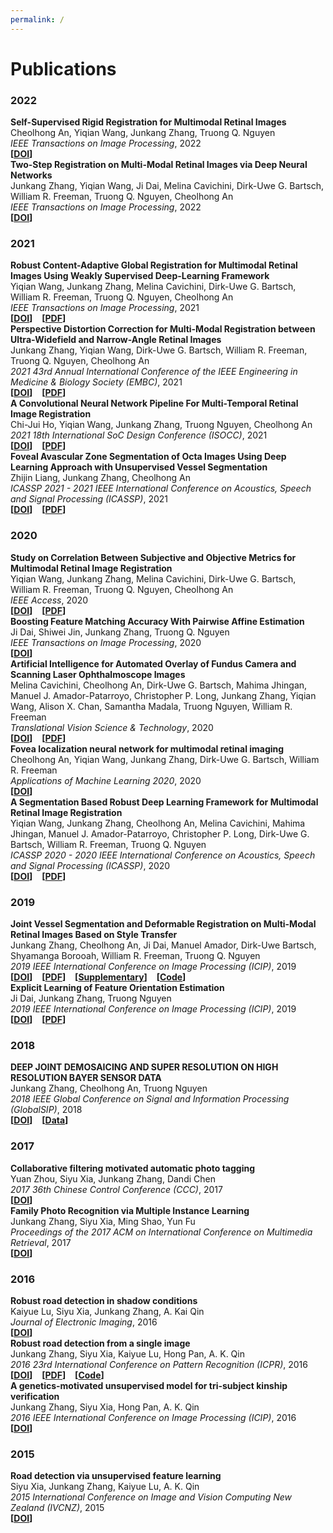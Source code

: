 ```yaml
---
permalink: /
---
```


# Publications <a name="publications"></a>
### 2022
**Self-Supervised Rigid Registration for Multimodal Retinal Images** <br>
Cheolhong An, Yiqian Wang, Junkang Zhang, Truong Q. Nguyen <br>
*IEEE Transactions on Image Processing*, 2022 <br>
**\[[DOI](https://doi.org/10.1109/TIP.2022.3201476)\]**<br>
**Two-Step Registration on Multi-Modal Retinal Images via Deep Neural Networks** <br>
Junkang Zhang, Yiqian Wang, Ji Dai, Melina Cavichini, Dirk-Uwe G. Bartsch, William R. Freeman, Truong Q. Nguyen, Cheolhong An <br>
*IEEE Transactions on Image Processing*, 2022 <br>
**\[[DOI](https://doi.org/10.1109/TIP.2021.3135708)\]**<br>
### 2021
**Robust Content-Adaptive Global Registration for Multimodal Retinal Images Using Weakly Supervised Deep-Learning Framework** <br>
Yiqian Wang, Junkang Zhang, Melina Cavichini, Dirk-Uwe G. Bartsch, William R. Freeman, Truong Q. Nguyen, Cheolhong An <br>
*IEEE Transactions on Image Processing*, 2021 <br>
**\[[DOI](https://doi.org/10.1109/TIP.2021.3058570)\]** &ensp; **\[[PDF](https://par.nsf.gov/servlets/purl/10279980)\]**<br>
**Perspective Distortion Correction for Multi-Modal Registration between Ultra-Widefield and Narrow-Angle Retinal Images** <br>
Junkang Zhang, Yiqian Wang, Dirk-Uwe G. Bartsch, William R. Freeman, Truong Q. Nguyen, Cheolhong An <br>
*2021 43rd Annual International Conference of the IEEE Engineering in Medicine & Biology Society (EMBC)*, 2021 <br>
**\[[DOI](https://doi.org/10.1109/EMBC46164.2021.9631084)\]** &ensp; **\[[PDF](https://www.ncbi.nlm.nih.gov/pmc/articles/PMC9359414/pdf/nihms-1823141.pdf)\]**<br>
**A Convolutional Neural Network Pipeline For Multi-Temporal Retinal Image Registration** <br>
Chi-Jui Ho, Yiqian Wang, Junkang Zhang, Truong Nguyen, Cheolhong An <br>
*2021 18th International SoC Design Conference (ISOCC)*, 2021 <br>
**\[[DOI](https://doi.org/10.1109/ISOCC53507.2021.9613906)\]** &ensp; **\[[PDF](https://jerryhotaiwan.github.io/files/ISOCC_Jerry_v6.pdf)\]**<br>
**Foveal Avascular Zone Segmentation of Octa Images Using Deep Learning Approach with Unsupervised Vessel Segmentation** <br>
Zhijin Liang, Junkang Zhang, Cheolhong An <br>
*ICASSP 2021 - 2021 IEEE International Conference on Acoustics, Speech and Signal Processing (ICASSP)*, 2021 <br>
**\[[DOI](https://doi.org/10.1109/ICASSP39728.2021.9415070)\]** &ensp; **\[[PDF](https://par.nsf.gov/servlets/purl/10279985)\]**<br>
### 2020
**Study on Correlation Between Subjective and Objective Metrics for Multimodal Retinal Image Registration** <br>
Yiqian Wang, Junkang Zhang, Melina Cavichini, Dirk-Uwe G. Bartsch, William R. Freeman, Truong Q. Nguyen, Cheolhong An <br>
*IEEE Access*, 2020 <br>
**\[[DOI](https://doi.org/10.1109/ACCESS.2020.3032348)\]** &ensp; **\[[PDF](https://ieeexplore.ieee.org/iel7/6287639/8948470/09233401.pdf)\]**<br>
**Boosting Feature Matching Accuracy With Pairwise Affine Estimation** <br>
Ji Dai, Shiwei Jin, Junkang Zhang, Truong Q. Nguyen <br>
*IEEE Transactions on Image Processing*, 2020 <br>
**\[[DOI](https://doi.org/10.1109/TIP.2020.3013384)\]**<br>
**Artificial Intelligence for Automated Overlay of Fundus Camera and Scanning Laser Ophthalmoscope Images** <br>
Melina Cavichini, Cheolhong An, Dirk-Uwe G. Bartsch, Mahima Jhingan, Manuel J. Amador-Patarroyo, Christopher P. Long, Junkang Zhang, Yiqian Wang, Alison X. Chan, Samantha Madala, Truong Nguyen, William R. Freeman <br>
*Translational Vision Science & Technology*, 2020 <br>
**\[[DOI](https://doi.org/10.1167/tvst.9.2.56)\]** &ensp; **\[[PDF](https://www.ncbi.nlm.nih.gov/pmc/articles/PMC7594596/pdf/tvst-9-2-56.pdf)\]**<br>
**Fovea localization neural network for multimodal retinal imaging** <br>
Cheolhong An, Yiqian Wang, Junkang Zhang, Dirk-Uwe G. Bartsch, William R. Freeman <br>
*Applications of Machine Learning 2020*, 2020 <br>
**\[[DOI](https://doi.org/10.1117/12.2569858)\]**<br>
**A Segmentation Based Robust Deep Learning Framework for Multimodal Retinal Image Registration** <br>
Yiqian Wang, Junkang Zhang, Cheolhong An, Melina Cavichini, Mahima Jhingan, Manuel J. Amador-Patarroyo, Christopher P. Long, Dirk-Uwe G. Bartsch, William R. Freeman, Truong Q. Nguyen <br>
*ICASSP 2020 - 2020 IEEE International Conference on Acoustics, Speech and Signal Processing (ICASSP)*, 2020 <br>
**\[[DOI](https://doi.org/10.1109/ICASSP40776.2020.9054077)\]** &ensp; **\[[PDF](https://par.nsf.gov/servlets/purl/10279984)\]**<br>
### 2019
**Joint Vessel Segmentation and Deformable Registration on Multi-Modal Retinal Images Based on Style Transfer** <br>
Junkang Zhang, Cheolhong An, Ji Dai, Manuel Amador, Dirk-Uwe Bartsch, Shyamanga Borooah, William R. Freeman, Truong Q. Nguyen <br>
*2019 IEEE International Conference on Image Processing (ICIP)*, 2019 <br>
**\[[DOI](https://doi.org/10.1109/ICIP.2019.8802932)\]** &ensp; **\[[PDF](http://cwc.ucsd.edu/sites/cwc.ucsd.edu/files/01-08802932.pdf)\]** &ensp; **\[[Supplementary](https://github.com/JunkangZhang/RetinalSegReg/blob/master/ICIP2019_supplementary.pdf)\]** &ensp; **\[[Code](https://github.com/JunkangZhang/RetinalSegReg)\]**<br>
**Explicit Learning of Feature Orientation Estimation** <br>
Ji Dai, Junkang Zhang, Truong Nguyen <br>
*2019 IEEE International Conference on Image Processing (ICIP)*, 2019 <br>
**\[[DOI](https://doi.org/10.1109/ICIP.2019.8803644)\]** &ensp; **\[[PDF](http://cwc.ucsd.edu/sites/cwc.ucsd.edu/files/03-08803644.pdf)\]**<br>
### 2018
**DEEP JOINT DEMOSAICING AND SUPER RESOLUTION ON HIGH RESOLUTION BAYER SENSOR DATA** <br>
Junkang Zhang, Cheolhong An, Truong Nguyen <br>
*2018 IEEE Global Conference on Signal and Information Processing (GlobalSIP)*, 2018 <br>
**\[[DOI](https://doi.org/10.1109/GlobalSIP.2018.8646321)\]** &ensp; **\[[Data](https://github.com/JunkangZhang/JDMSR)\]**<br>
### 2017
**Collaborative filtering motivated automatic photo tagging** <br>
Yuan Zhou, Siyu Xia, Junkang Zhang, Dandi Chen <br>
*2017 36th Chinese Control Conference (CCC)*, 2017 <br>
**\[[DOI](https://doi.org/10.23919/ChiCC.2017.8029111)\]**<br>
**Family Photo Recognition via Multiple Instance Learning** <br>
Junkang Zhang, Siyu Xia, Ming Shao, Yun Fu <br>
*Proceedings of the 2017 ACM on International Conference on Multimedia Retrieval*, 2017 <br>
**\[[DOI](https://doi.org/10.1145/3078971.3079036)\]**<br>
### 2016
**Robust road detection in shadow conditions** <br>
Kaiyue Lu, Siyu Xia, Junkang Zhang, A. Kai Qin <br>
*Journal of Electronic Imaging*, 2016 <br>
**\[[DOI](https://doi.org/10.1117/1.JEI.25.4.043027)\]**<br>
**Robust road detection from a single image** <br>
Junkang Zhang, Siyu Xia, Kaiyue Lu, Hong Pan, A. K. Qin <br>
*2016 23rd International Conference on Pattern Recognition (ICPR)*, 2016 <br>
**\[[DOI](https://doi.org/10.1109/ICPR.2016.7899743)\]** &ensp; **\[[PDF](https://projet.liris.cnrs.fr/imagine/pub/proceedings/ICPR-2016/media/files/0816.pdf)\]** &ensp; **\[[Code](https://github.com/JunkangZhang/UFL-HS-RoadDetection)\]**<br>
**A genetics-motivated unsupervised model for tri-subject kinship verification** <br>
Junkang Zhang, Siyu Xia, Hong Pan, A. K. Qin <br>
*2016 IEEE International Conference on Image Processing (ICIP)*, 2016 <br>
**\[[DOI](https://doi.org/10.1109/ICIP.2016.7532893)\]**<br>
### 2015
**Road detection via unsupervised feature learning** <br>
Siyu Xia, Junkang Zhang, Kaiyue Lu, A. K. Qin <br>
*2015 International Conference on Image and Vision Computing New Zealand (IVCNZ)*, 2015 <br>
**\[[DOI](https://doi.org/10.1109/IVCNZ.2015.7761562)\]**<br>
